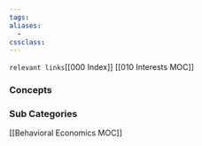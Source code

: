 ```yaml
---
tags: 
aliases: 
  - 
cssclass: 
---
```

`relevant links`[[000 Index]] [[010 Interests MOC]]

### Concepts

### Sub Categories 
[[Behavioral Economics MOC]]